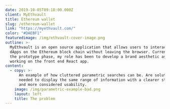 ```yaml
---
date: 2019-10-05T09:18:00.000Z
client: MyEthvault
title: Ethereum wallet
slug: /ethereum-wallet
link: "https://myethvault.com/"
color: "#DAEBF1"
featuredimage: /img/ethvault-cover-image.png
outline: >-
  MyEthvault is an open source application that allows users to interact with
  dApps on the Ethereum block chain without leaving the browser. Currently in
  the prototype phase, my role has been to develop a brand aesthetic as well as
  working on the front end React app.
content:
  - copy: >-
      An example of how cluttered parametric searches can be. Are solution
      needed to display the same range of information with a clearer structure
      and more considered usability.
    image: /img/parametric-example-bad.png
    layout: left
    title: The problem
---
```


